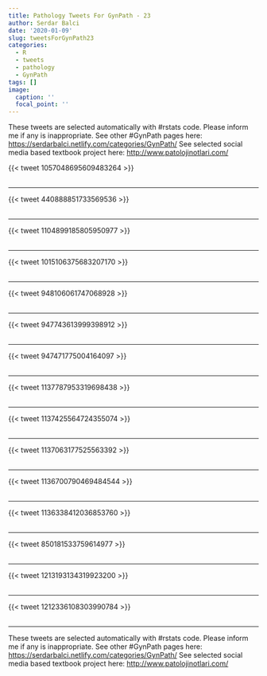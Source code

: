 ```yaml
---
title: Pathology Tweets For GynPath - 23
author: Serdar Balci
date: '2020-01-09'
slug: tweetsForGynPath23
categories:
  - R
  - tweets
  - pathology
  - GynPath
tags: []
image:
  caption: ''
  focal_point: ''
---
```



These tweets are selected automatically with #rstats code. Please inform me if any is inappropriate.
See other #GynPath pages here: https://serdarbalci.netlify.com/categories/GynPath/ 
See selected social media based textbook project here: http://www.patolojinotlari.com/

{{< tweet 1057048695609483264 >}}
<br>
<br>
<hr>
{{< tweet 440888851733569536 >}}
<br>
<br>
<hr>
{{< tweet 1104899185805950977 >}}
<br>
<br>
<hr>
{{< tweet 1015106375683207170 >}}
<br>
<br>
<hr>
{{< tweet 948106061747068928 >}}
<br>
<br>
<hr>
{{< tweet 947743613999398912 >}}
<br>
<br>
<hr>
{{< tweet 947471775004164097 >}}
<br>
<br>
<hr>
{{< tweet 1137787953319698438 >}}
<br>
<br>
<hr>
{{< tweet 1137425564724355074 >}}
<br>
<br>
<hr>
{{< tweet 1137063177525563392 >}}
<br>
<br>
<hr>
{{< tweet 1136700790469484544 >}}
<br>
<br>
<hr>
{{< tweet 1136338412036853760 >}}
<br>
<br>
<hr>
{{< tweet 850181533759614977 >}}
<br>
<br>
<hr>
{{< tweet 1213193134319923200 >}}
<br>
<br>
<hr>
{{< tweet 1212336108303990784 >}}
<br>
<br>
<hr>


These tweets are selected automatically with #rstats code. Please inform me if any is inappropriate.
See other #GynPath pages here: https://serdarbalci.netlify.com/categories/GynPath/ 
See selected social media based textbook project here: http://www.patolojinotlari.com/
